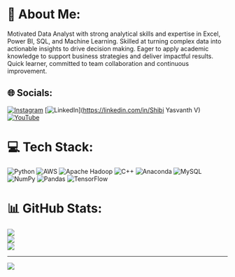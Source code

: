 # 💫 About Me:
Motivated Data Analyst with strong analytical skills and expertise in Excel, Power BI, SQL, and Machine Learning. Skilled at turning complex data into actionable insights to drive decision making. Eager to apply academic knowledge to support business strategies and deliver impactful results. Quick learner, committed to team collaboration and continuous improvement.


## 🌐 Socials:
[![Instagram](https://img.shields.io/badge/Instagram-%23E4405F.svg?logo=Instagram&logoColor=white)](https://instagram.com/itshibiii) [![LinkedIn](https://img.shields.io/badge/LinkedIn-%230077B5.svg?logo=linkedin&logoColor=white)](https://linkedin.com/in/Shibi Yasvanth V) [![YouTube](https://img.shields.io/badge/YouTube-%23FF0000.svg?logo=YouTube&logoColor=white)](https://youtube.com/@shibitheanalyst) 

# 💻 Tech Stack:
![Python](https://img.shields.io/badge/python-3670A0?style=for-the-badge&logo=python&logoColor=ffdd54) ![AWS](https://img.shields.io/badge/AWS-%23FF9900.svg?style=for-the-badge&logo=amazon-aws&logoColor=white) ![Apache Hadoop](https://img.shields.io/badge/Apache%20Hadoop-66CCFF?style=for-the-badge&logo=apachehadoop&logoColor=black) ![C++](https://img.shields.io/badge/c++-%2300599C.svg?style=for-the-badge&logo=c%2B%2B&logoColor=white) ![Anaconda](https://img.shields.io/badge/Anaconda-%2344A833.svg?style=for-the-badge&logo=anaconda&logoColor=white) ![MySQL](https://img.shields.io/badge/mysql-4479A1.svg?style=for-the-badge&logo=mysql&logoColor=white) ![NumPy](https://img.shields.io/badge/numpy-%23013243.svg?style=for-the-badge&logo=numpy&logoColor=white) ![Pandas](https://img.shields.io/badge/pandas-%23150458.svg?style=for-the-badge&logo=pandas&logoColor=white) ![TensorFlow](https://img.shields.io/badge/TensorFlow-%23FF6F00.svg?style=for-the-badge&logo=TensorFlow&logoColor=white)
# 📊 GitHub Stats:
![](https://github-readme-stats.vercel.app/api?username=shibiyasvanth&theme=merko&hide_border=false&include_all_commits=true&count_private=true)<br/>
![](https://github-readme-streak-stats.herokuapp.com/?user=shibiyasvanth&theme=merko&hide_border=false)<br/>
![](https://github-readme-stats.vercel.app/api/top-langs/?username=shibiyasvanth&theme=merko&hide_border=false&include_all_commits=true&count_private=true&layout=compact)

---
[![](https://visitcount.itsvg.in/api?id=shibiyasvanth&icon=0&color=0)](https://visitcount.itsvg.in)

<!-- Proudly created with GPRM ( https://gprm.itsvg.in ) -->
